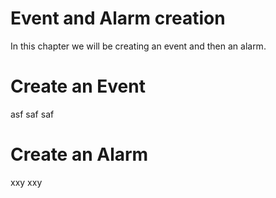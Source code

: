# Event and Alarm creation

In this chapter we will be creating an event and then an alarm.


Create an Event
=

asf
saf
saf




Create an Alarm
=

xxy
xxy
